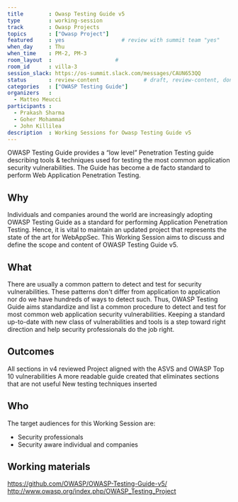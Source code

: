 ```yaml
---
title        : Owasp Testing Guide v5
type         : working-session
track        : Owasp Projects
topics       : ["Owasp Project"]
featured     : yes                  # review with summit team "yes"
when_day     : Thu
when_time    : PM-2, PM-3
room_layout  :                    #
room_id      : villa-3
session_slack: https://os-summit.slack.com/messages/CAUN653QQ
status       : review-content              # draft, review-content, done
categories   : ["OWASP Testing Guide"]
organizers   :
  - Matteo Meucci
participants :
  - Prakash Sharma
  - Goher Mohammad
  - John Killilea
description  : Working Sessions for Owasp Testing Guide v5
---
```



OWASP Testing Guide provides a “low level” Penetration Testing guide describing tools & techniques used for testing the most common application security vulnerabilities. The Guide has become a de facto standard to perform Web Application Penetration Testing.

## Why

Individuals and companies around the world are increasingly adopting OWASP Testing Guide as a standard for performing Application Penetration Testing. Hence, it is vital to maintain an updated project that represents the state of the art for WebAppSec. This Working Session aims to discuss and define the scope and content of OWASP Testing Guide v5.

## What

There are usually a common pattern to detect and test for security vulnerabilities. These patterns don't differ from application to application nor do we have hundreds of ways to detect such. Thus, OWASP Testing Guide aims standardize and list a common procedure to detect and test for most common web application security vulnerabilities. Keeping a standard up-to-date with new class of vulnerabilities and tools is a step toward right direction and help security professionals do the job right.

## Outcomes

All sections in v4 reviewed
Project aligned with the ASVS and OWASP Top 10 vulnerabilities
A more readable guide created that eliminates sections that are not useful
New testing techniques inserted

## Who

The target audiences for this Working Session are:
- Security professionals
- Security aware individual and companies

## Working materials

https://github.com/OWASP/OWASP-Testing-Guide-v5/
http://www.owasp.org/index.php/OWASP_Testing_Project
